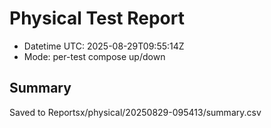 # Physical Test Report
- Datetime UTC: 2025-08-29T09:55:14Z
- Mode: per-test compose up/down

## Summary
Saved to Reportsx/physical/20250829-095413/summary.csv
